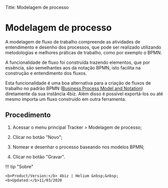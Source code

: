 Title: Modelagem de processo

# Modelagem de processo

A modelagem de fluxo de trabalho compreende as atividades de entendimento e desenho dos processos, que pode ser realizado utilizando metodologias e melhores práticas de trabalho, como por exemplo o BPMN. 

A funcionalidade de fluxo foi construída trazendo elementos, que por essência, são semelhantes aos da notação BPMN, isto facilita na construção e entendimento dos fluxos.

Esta funcionalidade é uma boa alternativa para a criação de fluxos de trabalho no padrão BPMN ([Business Process Model and Notation][1]) diretamente da sua instância 4biz. Além disso é possível exportá-los ou até mesmo importa um fluxo construído em outra ferramenta.

## Procedimento

1. Acessar o menu principal Tracker > Modelagem de processo;

2. Clicar no botão "Novo";

3. Nomear e desenhar o processo baseando nos modelos BPMN;

4. Clicar no botão "Gravar".



[1]:http://www.bpmn.org/


!!! tip "Sobre"

    <b>Product/Version:</b> 4biz | Helium &nbsp;&nbsp;
    <b>Updated:</b>11/03/2020
